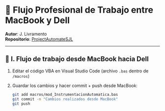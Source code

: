 # 🔁 Flujo Profesional de Trabajo entre MacBook y Dell

**Autor**: J. Livramento  
**Repositorio**: [ProjectAutomateSJL](https://github.com/javilivra/ProjectAutomateSJL)

---

## 🧭 I. Flujo de trabajo desde MacBook hacia Dell

1. Editar el código VBA en Visual Studio Code (archivo `.bas` dentro de `/macros`)
2. Guardar los cambios y hacer commit + push desde MacBook:

   ```bash
   git add macros/mod_InstrumentacionAutomatica.bas
   git commit -m "Cambios realizados desde MacBook"
   git push
